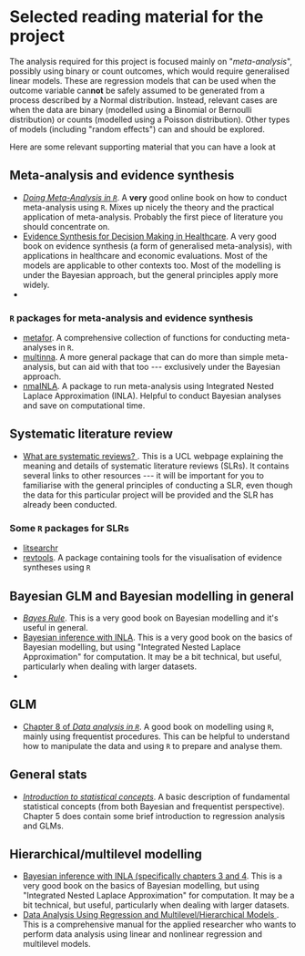 # Selected reading material for the project

The analysis required for this project is focused mainly on "*meta-analysis*", possibly using binary or count outcomes, which would require generalised linear models. These are regression models that can be used when the outcome variable can**not** be safely assumed to be generated from a process described by a Normal distribution. Instead, relevant cases are when the data are binary (modelled using a Binomial or Bernoulli distribution) or counts (modelled using a Poisson distribution). Other types of models (including "random effects") can and should be explored.

Here are some relevant supporting material that you can have a look at

## Meta-analysis and evidence synthesis
- [*Doing Meta-Analysis in `R`*](https://bookdown.org/MathiasHarrer/Doing_Meta_Analysis_in_R/). A **very** good online book on how to conduct meta-analysis using `R`. Mixes up nicely the theory and the practical application of meta-analysis. Probably the first piece of literature you should concentrate on.
- [Evidence Synthesis for Decision Making in Healthcare](https://onlinelibrary-wiley-com.libproxy.ucl.ac.uk/doi/book/10.1002/9781119942986). A very good book on evidence synthesis (a form of generalised meta-analysis), with applications in healthcare and economic evaluations. Most of the models are applicable to other contexts too. Most of the modelling is under the Bayesian approach, but the general principles apply more widely.
- []()

### `R` packages for meta-analysis and evidence synthesis
- [metafor](https://wviechtb.github.io/metafor/). A comprehensive collection of functions for conducting meta-analyses in `R`.
- [multinna](https://dmphillippo.github.io/multinma/). A more general package that can do more than simple meta-analysis, but can aid with that too --- exclusively under the Bayesian approach.
- [nmaINLA](https://gunhanb.github.io/nmaINLA/). A package to run meta-analysis using Integrated Nested Laplace Approximation (INLA). Helpful to conduct Bayesian analyses and save on computational time.

## Systematic literature review
- [What are systematic reviews? ](https://library-guides.ucl.ac.uk/systematic-reviews/what). This is a UCL webpage explaining the meaning and details of systematic literature reviews (SLRs). It contains several links to other resources --- it will be important for you to familiarise with the general principles of conducting a SLR, even though the data for this particular project will be provided and the SLR has already been conducted. 

### Some `R` packages for SLRs
- [litsearchr](https://elizagrames.github.io/litsearchr/)
- [revtools](https://revtools.net/). A package containing tools for the visualisation of evidence syntheses using `R`


## Bayesian GLM and Bayesian modelling in general

- [*Bayes Rule*](https://www.bayesrulesbook.com/). This is a very good book on Bayesian modelling and it's useful in general. 
- [Bayesian inference with INLA](https://becarioprecario.bitbucket.io/inla-gitbook/index.html). This is a very good book on the basics of Bayesian modelling, but using "Integrated Nested Laplace Approximation" for computation. It may be a bit technical, but useful, particularly when dealing with larger datasets.
- 

## GLM 

- [Chapter 8 of *Data analysis in `R`*](https://bookdown.org/steve_midway/DAR/glms-generalized-linear-models.html). A good book on modelling using `R`, mainly using frequentist procedures. This can be helpful to understand how to manipulate the data and using `R` to prepare and analyse them.

## General stats

- [*Introduction to statistical concepts*](https://gianluca.statistica.it/teaching/intro-stats/). A basic description of fundamental statistical concepts (from both Bayesian and frequentist perspective). Chapter 5 does contain some brief introduction to regression analysis and GLMs.

## Hierarchical/multilevel modelling
- [Bayesian inference with INLA (specifically chapters 3 and 4](https://becarioprecario.bitbucket.io/inla-gitbook/index.html). This is a very good book on the basics of Bayesian modelling, but using "Integrated Nested Laplace Approximation" for computation. It may be a bit technical, but useful, particularly when dealing with larger datasets.
- [Data Analysis Using Regression and Multilevel/Hierarchical Models ](https://www-cambridge-org.libproxy.ucl.ac.uk/highereducation/books/data-analysis-using-regression-and-multilevel-hierarchical-models/32A29531C7FD730C3A68951A17C9D983). This is a comprehensive manual for the applied researcher who wants to perform data analysis using linear and nonlinear regression and multilevel models. 


